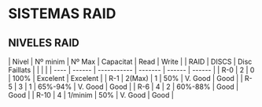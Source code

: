 # SISTEMAS RAID

## NIVELES RAID

 |  Nivel | Nº minim |     Nº Max    | Capacitat |   Read   |  Write   |
 |  RAID  |  DISCS   | Disc Faillats |	          |          |          |
 |  ----  |  ------  |  -----------  |  -------  |  ------  |  ------  |
 |   R-0  |    2     |       0       |   100%    | Excelent | Excelent |
 |   R-1  |  2(Max)  |       1       |    50%    | V. Good  |   Good   |
 |   R-5  |    3     |       1       |  65%-94%  | V. Good  |   Good   |
 |   R-6  |    4     |       2       |  60%-88%  |   Good   |   Good   |
 |   R-10 |    4     |    1/minim    |    50%    | V. Good  |   Good   |


